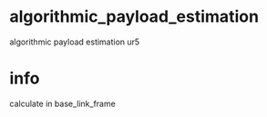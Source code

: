 # algorithmic_payload_estimation
algorithmic payload estimation ur5

# info
calculate in base_link_frame
